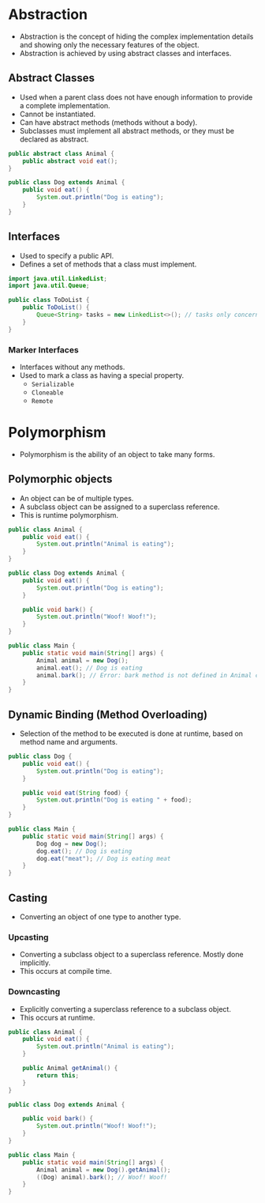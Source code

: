# Abstraction

- Abstraction is the concept of hiding the complex implementation details and showing only the necessary features of the
  object.
- Abstraction is achieved by using abstract classes and interfaces.

## Abstract Classes

- Used when a parent class does not have enough information to provide a complete implementation.
- Cannot be instantiated.
- Can have abstract methods (methods without a body).
- Subclasses must implement all abstract methods, or they must be declared as abstract.

```java
public abstract class Animal {
    public abstract void eat();
}

public class Dog extends Animal {
    public void eat() {
        System.out.println("Dog is eating");
    }
}
```

## Interfaces

- Used to specify a public API.
- Defines a set of methods that a class must implement.

```java
import java.util.LinkedList;
import java.util.Queue;

public class ToDoList {
    public ToDoList() {
        Queue<String> tasks = new LinkedList<>(); // tasks only concerns with queue functionality
    }
}
```

### Marker Interfaces

- Interfaces without any methods.
- Used to mark a class as having a special property.
    - `Serializable`
    - `Cloneable`
    - `Remote`

# Polymorphism

- Polymorphism is the ability of an object to take many forms.

## Polymorphic objects

- An object can be of multiple types.
- A subclass object can be assigned to a superclass reference.
- This is runtime polymorphism.

```java
public class Animal {
    public void eat() {
        System.out.println("Animal is eating");
    }
}

public class Dog extends Animal {
    public void eat() {
        System.out.println("Dog is eating");
    }

    public void bark() {
        System.out.println("Woof! Woof!");
    }
}

public class Main {
    public static void main(String[] args) {
        Animal animal = new Dog();
        animal.eat(); // Dog is eating
        animal.bark(); // Error: bark method is not defined in Animal class
    }
}
```

## Dynamic Binding (Method Overloading)

- Selection of the method to be executed is done at runtime, based on method name and arguments.

```java
public class Dog {
    public void eat() {
        System.out.println("Dog is eating");
    }

    public void eat(String food) {
        System.out.println("Dog is eating " + food);
    }
}

public class Main {
    public static void main(String[] args) {
        Dog dog = new Dog();
        dog.eat(); // Dog is eating
        dog.eat("meat"); // Dog is eating meat
    }
}
```

## Casting

- Converting an object of one type to another type.

### Upcasting

- Converting a subclass object to a superclass reference. Mostly done implicitly.
- This occurs at compile time.

### Downcasting

- Explicitly converting a superclass reference to a subclass object.
- This occurs at runtime.

```java
public class Animal {
    public void eat() {
        System.out.println("Animal is eating");
    }

    public Animal getAnimal() {
        return this;
    }
}

public class Dog extends Animal {

    public void bark() {
        System.out.println("Woof! Woof!");
    }
}

public class Main {
    public static void main(String[] args) {
        Animal animal = new Dog().getAnimal();
        ((Dog) animal).bark(); // Woof! Woof!
    }
}
```